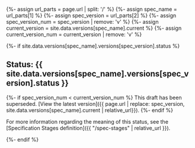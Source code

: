 {%- assign url_parts = page.url | split: '/' %}
{%- assign spec_name = url_parts[1] %}
{%- assign spec_version = url_parts[2] %}
{%- assign spec_version_num = spec_version | remove: 'v' %}
{%- assign current_version = site.data.versions[spec_name].current %}
{%- assign current_version_num = current_version | remove: 'v' %}

{%- if site.data.versions[spec_name].versions[spec_version].status %}

## Status: {{ site.data.versions[spec_name].versions[spec_version].status }}

{%- if spec_version_num < current_version_num %}
This draft has been superseded. [View the latest version]({{ page.url | replace: spec_version, site.data.versions[spec_name].current | relative_url}}).
{%- endif %}

For more information regarding the meaning of this status, see the [Specification Stages definition]({{ "/spec-stages" | relative_url }}).

{%- endif %}
